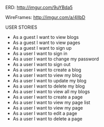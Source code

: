
ERD:
http://imgur.com/9uYBda5

WireFrames:
http://imgur.com/a/4llbD



USER STORIES
- As a guest I want to view blogs
- As a guest I want to view pages
- As a guest I want to sign up
- As a user I want to sign in
- As a user I want to change my password
- As a user I want to sign out
- As a user I want to create a blog
- As a user I want to view my blog
- As a user I want to update my blog
- As a user I want to delete my blog
- As a user I want to view all my blogs
- As a user I want to create a page
- As a user I want to view my page list
- As a user I want to view my page
- As a user I want to edit a page
- As a user I want to delete a page

